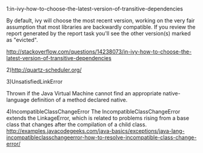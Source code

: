  1:in-ivy-how-to-choose-the-latest-version-of-transitive-dependencies
 
 By default, ivy will choose the most recent version, working on the very fair assumption that most libraries are backwardly compatible. If you review the report generated by the report task you'll see the other version(s) marked as "evicted".
 
 http://stackoverflow.com/questions/14238073/in-ivy-how-to-choose-the-latest-version-of-transitive-dependencies


2)http://quartz-scheduler.org/

3)UnsatisfiedLinkError

Thrown if the Java Virtual Machine cannot find an appropriate native-language definition of a method declared native.

4)IncompatibleClassChangeError
The IncompatibleClassChangeError extends the LinkageError, which is related to problems rising from a base class that changes after the compilation of a child class.
http://examples.javacodegeeks.com/java-basics/exceptions/java-lang-incompatibleclasschangeerror-how-to-resolve-incompatible-class-change-error/
